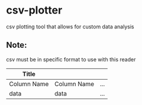 # csv-plotter
csv plotting tool that allows for custom data analysis
## Note:
csv must be in specific format to use with this reader

|Title|  |  |
| --- | --- | ---|
|Column Name|Column Name|...|
|data|data|...|
